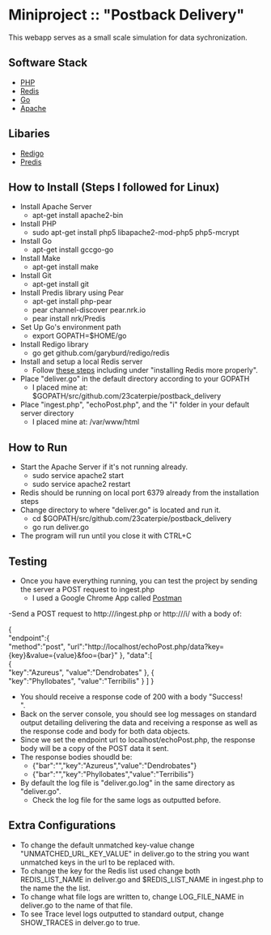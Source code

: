 Miniproject :: "Postback Delivery"
=================================

This webapp serves as a small scale simulation for data sychronization.

Software Stack
--------------

- [PHP](http://php.net/)
- [Redis](http://redis.io/)
- [Go](http://golang.org/)
- [Apache](https://httpd.apache.org/)

Libaries
--------

- [Redigo](https://github.com/garyburd/redigo/)
- [Predis](https://github.com/nrk/predis)

How to Install (Steps I followed for Linux)
--------------

- Install Apache Server
	- apt-get install apache2-bin
- Install PHP
	- sudo apt-get install php5 libapache2-mod-php5 php5-mcrypt
- Install Go
	- apt-get install gccgo-go
- Install Make
	- apt-get install make
- Install Git
	- apt-get install git
- Install Predis library using Pear
	- apt-get install php-pear
	- pear channel-discover pear.nrk.io
	- pear install nrk/Predis
- Set Up Go's environment path
	- export GOPATH=$HOME/go
- Install Redigo library
	- go get github.com/garyburd/redigo/redis
- Install and setup a local Redis server
	- Follow [these steps](http://redis.io/topics/quickstart) including under "installing Redis more properly".
- Place "deliver.go" in the default directory according to your GOPATH
	- I placed mine at: $GOPATH/src/github.com/23caterpie/postback_delivery
- Place "ingest.php", "echoPost.php", and the "i" folder in your default server directory
	- I placed mine at: /var/www/html


How to Run
----------

- Start the Apache Server if it's not running already.
	- sudo service apache2 start
	- sudo service apache2 restart
- Redis should be running on local port 6379 already from the installation steps
- Change directory to where "deliver.go" is located and run it.
	- cd $GOPATH/src/github.com/23caterpie/postback_delivery
	- go run deliver.go
- The program will run until you close it with CTRL+C

Testing
-------

- Once you have everything running, you can test the project by sending the server a POST request to ingest.php
	- I used a Google Chrome App called [Postman](https://www.getpostman.com/)

-Send a POST request to http://<server-ip>/ingest.php or http://<server-ip>/i/ with a body of:

{  
  "endpoint":{  
    "method":"post",
    "url":"http://localhost/echoPost.php/data?key={key}&value={value}&foo={bar}"
  },
  "data":[  
    {  
      "key":"Azureus",
      "value":"Dendrobates"
    },
    {  
      "key":"Phyllobates",
      "value":"Terribilis"
    }
  ]
}

- You should receive a response code of 200 with a body "Success!<br>".
- Back on the server console, you should see log messages on standard output detailing delivering the data and receiving a response as well as the response code and body for both data objects.
- Since we set the endpoint url to localhost/echoPost.php, the response body will be a copy of the POST data it sent.
- The response bodies shoudld be:
	- {"bar":"","key":"Azureus","value":"Dendrobates"}
	- {"bar":"","key":"Phyllobates","value":"Terribilis"}
- By default the log file is "deliver.go.log" in the same directory as "deliver.go".
	- Check the log file for the same logs as outputted before.
	
Extra Configurations
-------------------

- To change the default unmatched key-value change "UNMATCHED_URL_KEY_VALUE" in deliver.go to the string you want unmatched keys in the url to be replaced with.
- To change the key for the Redis list used change both REDIS_LIST_NAME in deliver.go and $REDIS_LIST_NAME in ingest.php to the name the the list.
- To change what file logs are written to, change LOG_FILE_NAME in deliver.go to the name of that file.
- To see Trace level logs outputted to standard output, change SHOW_TRACES in delver.go to true.

